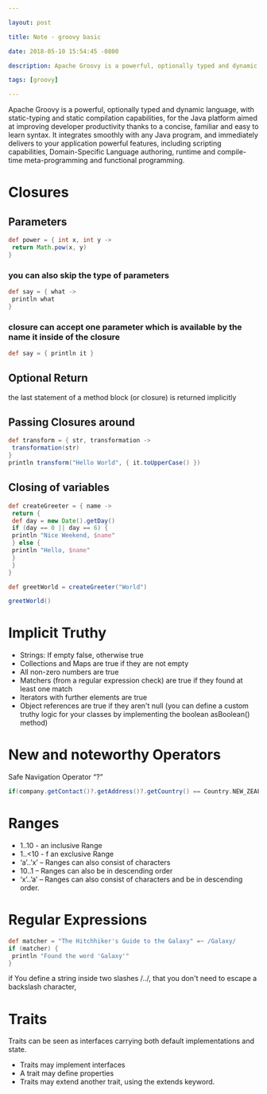 ```yaml
---

layout: post

title: Note - groovy basic 

date: 2018-05-10 15:54:45 -0800

description: Apache Groovy is a powerful, optionally typed and dynamic language, with static-typing and static compilation capabilities, for the Java platform aimed at improving developer productivity thanks to a concise, familiar and easy to learn syntax. It integrates smoothly with any Java program, and immediately delivers to your application powerful features, including scripting capabilities, Domain-Specific Language authoring, runtime and compile-time meta-programming and functional programming.

tags: [groovy]

---
```


Apache Groovy is a powerful, optionally typed and dynamic language, with static-typing and static compilation capabilities, for the Java platform aimed at improving developer productivity thanks to a concise, familiar and easy to learn syntax. It integrates smoothly with any Java program, and immediately delivers to your application powerful features, including scripting capabilities, Domain-Specific Language authoring, runtime and compile-time meta-programming and functional programming.

# Closures

## Parameters

```groovy
def power = { int x, int y ->
 return Math.pow(x, y)
}
```

### you can also skip the type of parameters
```groovy
def say = { what ->
 println what
}
```
### closure can accept one parameter which is available by the name it inside of the closure
```groovy
def say = { println it }
```
## Optional Return

the last statement of a method block (or closure) is returned implicitly

## Passing Closures around

```groovy
def transform = { str, transformation ->
 transformation(str)
}
println transform("Hello World", { it.toUpperCase() })
``` 


## Closing of variables
```groovy
def createGreeter = { name ->
 return {
 def day = new Date().getDay()
 if (day == 0 || day == 6) {
 println "Nice Weekend, $name"
 } else {
 println "Hello, $name"
 }
 }
}

def greetWorld = createGreeter("World")

greetWorld()
```

# Implicit Truthy

- Strings: If empty false, otherwise true
- Collections and Maps are true if they are not empty
- All non-zero numbers are true
- Matchers (from a regular expression check) are true if they found at least one match
- Iterators with further elements are true
- Object references are true if they aren't null (you can define a custom truthy logic for your classes by implementing the boolean asBoolean() method)

# New and noteworthy Operators

Safe Navigation Operator “?”
```groovy
if(company.getContact()?.getAddress()?.getCountry() == Country.NEW_ZEALAND) { ... }
```

# Ranges

- 1..10 - an inclusive Range
- 1..\<10 - f an exclusive Range
- ‘a’..’x’ – Ranges can also consist of characters
- 10..1 – Ranges can also be in descending order
- ‘x’..’a’ – Ranges can also consist of characters and be in descending order.

# Regular Expressions

```groovy
def matcher = "The Hitchhiker's Guide to the Galaxy" =~ /Galaxy/
if (matcher) {
 println "Found the word 'Galaxy'"
}
```

if You define a string inside two slashes /../, that you don't need to escape a backslash character,

# Traits 

Traits can be seen as interfaces carrying both default implementations and state.

- Traits may implement interfaces
- A trait may define properties
- Traits may extend another trait, using the extends keyword.